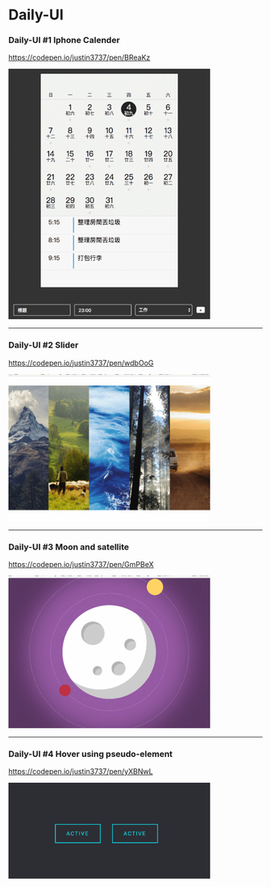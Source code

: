 # Daily-UI

### Daily-UI #1 Iphone Calender
https://codepen.io/justin3737/pen/BReaKz

<img src="https://github.com/justin3737/Daily-UI/blob/master/images/calendar.gif?raw=true" width="400">


---
### Daily-UI #2 Slider
https://codepen.io/justin3737/pen/wdbOoG

<img src="https://github.com/justin3737/Daily-UI/blob/master/images/gallery.gif?raw=true" width="400">


---
### Daily-UI #3 Moon and satellite
https://codepen.io/justin3737/pen/GmPBeX

<img src="https://github.com/justin3737/Daily-UI/blob/master/images/satellite.gif?raw=true" width="400">


---
### Daily-UI #4 Hover using pseudo-element
https://codepen.io/justin3737/pen/yXBNwL

<img src="https://github.com/justin3737/Daily-UI/blob/master/images/button.gif?raw=true" width="400">
